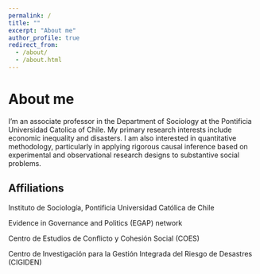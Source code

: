 ```yaml
---
permalink: /
title: ""
excerpt: "About me"
author_profile: true
redirect_from: 
  - /about/
  - /about.html
---
```


About me
======
I’m an associate professor in the Department of Sociology at the Pontificia Universidad Catolica of Chile. My primary research interests include economic inequality and disasters. I am also interested in quantitative methodology, particularly in applying rigorous causal inference based on experimental and observational research designs to substantive social problems.




## Affiliations

Instituto de Sociología, Pontificia Universidad Católica de Chile

Evidence in Governance and Politics (EGAP) network

Centro de Estudios de Conflicto y Cohesión Social (COES)

Centro de Investigación para la Gestión Integrada del Riesgo de Desastres (CIGIDEN)
